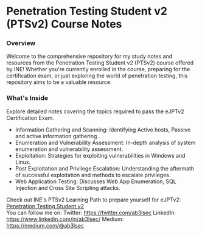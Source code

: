 # Penetration Testing Student v2 (PTSv2) Course Notes

### Overview
Welcome to the comprehensive repository for my study notes and resources from the Penetration Testing Student v2 (PTSv2) course offered by INE! Whether you're currently enrolled in the course, preparing for the certification exam, or just exploring the world of penetration testing, this repository aims to be a valuable resource.

### What's Inside
Explore detailed notes covering the topics required to pass the eJPTv2 Certification Exam.
- Information Gathering and Scanning: Identifying Active hosts, Passive and active information gathering .
- Enumeration and Vulnerability Assessment: In-depth analysis of system enumeration and vulnerability assessment.
- Exploitation: Strategies for exploiting vulnerabilities in Windows and Linux.
- Post Exploitation and Privilege Escalation: Understanding the aftermath of successful exploitation and methods to escalate privileges.
- Web Application Testing: Discusses Web App Enumeration, SQL Injection and Cross Site Scripting attacks.

Check out INE's PTSv2 Learning Path to prepare yourself for eJPTv2: [Penetration Testing Student v2](https://my.ine.com/CyberSecurity/learning-paths/61f88d91-79ff-4d8f-af68-873883dbbd8c/penetration-testing-student-v2)
<br>
You can follow me on:
Twitter: https://twitter.com/ab3lsec
LinkedIn: https://www.linkedin.com/in/ab3lsec/
Medium: https://medium.com/@ab3lsec

